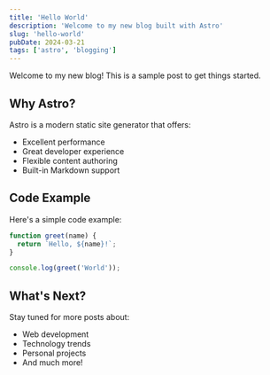 ```yaml
---
title: 'Hello World'
description: 'Welcome to my new blog built with Astro'
slug: 'hello-world'
pubDate: 2024-03-21
tags: ['astro', 'blogging']
---
```


Welcome to my new blog! This is a sample post to get things started.

## Why Astro?

Astro is a modern static site generator that offers:

- Excellent performance
- Great developer experience
- Flexible content authoring
- Built-in Markdown support

## Code Example

Here's a simple code example:

```javascript
function greet(name) {
  return `Hello, ${name}!`;
}

console.log(greet('World'));
```

## What's Next?

Stay tuned for more posts about:

- Web development
- Technology trends
- Personal projects
- And much more!
